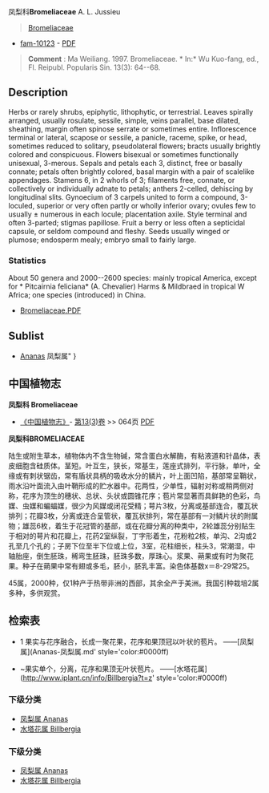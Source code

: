 凤梨科**Bromeliaceae** A. L. Jussieu

> [Bromeliaceae](http://www.iplant.cn/info/Bromeliaceae?t=foc)
* [fam-10123](http://www.iplant.cn/foc/fam/10123) - [PDF](http://www.iplant.cn/foc/pdf/Bromeliaceae.pdf)

> **Comment** : 
> Ma Weiliang. 1997. Bromeliaceae. * In:* Wu Kuo-fang, ed., Fl. Reipubl. Popularis Sin. 13(3): 64--68.

## Description

Herbs or rarely shrubs, epiphytic, lithophytic, or terrestrial. Leaves spirally arranged, usually rosulate, sessile, simple, veins parallel, base dilated, sheathing, margin often spinose serrate or sometimes entire. Inflorescence terminal or lateral, scapose or sessile, a panicle, raceme, spike, or head, sometimes reduced to solitary, pseudolateral flowers; bracts usually brightly colored and conspicuous. Flowers bisexual or sometimes functionally unisexual, 3-merous. Sepals and petals each 3, distinct, free or basally connate; petals often brightly colored, basal margin with a pair of scalelike appendages. Stamens 6, in 2 whorls of 3; filaments free, connate, or collectively or individually adnate to petals; anthers 2-celled, dehiscing by longitudinal slits. Gynoecium of 3 carpels united to form a compound, 3-loculed, superior or very often partly or wholly inferior ovary; ovules few to usually ± numerous in each locule; placentation axile. Style terminal and often 3-parted; stigmas papillose. Fruit a berry or less often a septicidal capsule, or seldom compound and fleshy. Seeds usually winged or plumose; endosperm mealy; embryo small to fairly large.


### Statistics
About 50 genera and 2000--2600 species: mainly tropical America, except for * Pitcairnia feliciana* (A. Chevalier) Harms & Mildbraed in tropical W Africa; one species (introduced) in China.

* [Bromeliaceae.PDF](http://www.iplant.cn/foc/pdf/Bromeliaceae.pdf)
## Sublist
* [Ananas](http://www.iplant.cn/info/Ananas?t=foc) 凤梨属"
}
## 中国植物志


**凤梨科 Bromeliaceae**

* [《中国植物志》](http://www.iplant.cn/frps)- [第13(3)卷](http://www.iplant.cn/frps/vol/13(3)) >> 064页 [PDF](http://www.iplant.cn/frps/pdf/13(3)/064z.pdf)

**凤梨科BROMELIACEAE**

陆生或附生草本，植物体内不含生物碱，常含蛋白水解酶，有粘液道和针晶体，表皮细胞含硅质体。茎短。叶互生，狭长，常基生，莲座式排列，平行脉，单叶，全缘或有刺状锯齿，常有盾状具柄的吸收水分的鳞片，叶上面凹陷，基部常呈鞘状，雨水沿叶面流入由叶鞘形成的贮水器中。花两性，少单性，辐射对称或稍两侧对称，花序为顶生的穗状、总状、头状或圆锥花序；苞片常显著而具鲜艳的色彩，鸟媒、虫媒和蝙蝠媒，很少为风媒或闭花受精；萼片3枚，分离或基部连合，覆瓦状排列；花瓣3枚，分离或连合呈管状，覆瓦状排列，常在基部有一对鳞片状的附属物；雄蕊6枚，着生于花冠管的基部，或在花瓣分离的种类中，2轮雄蕊分别贴生于相对的萼片和花瓣上，花药2室纵裂，丁字形着生，花粉粒2核，单沟、2沟或2孔至几个孔的；子房下位至半下位或上位，3室，花柱细长，柱头3，常潮湿，中轴胎座，倒生胚珠，稀弯生胚珠，胚珠多数，厚珠心。浆果、蒴果或有时为聚花果。种子在蒴果中常有翅或多毛，胚小，胚乳丰富。染色体基数x＝8-29常25。

45属，2000种，仅1种产于热带非洲的西部，其余全产于美洲。我国引种栽培2属多种，多供观赏。

## 检索表

* 1 果实与花序融合，长成一聚花果，花序和果顶冠以叶状的苞片。 ——[凤梨属](Ananas-凤梨属.md'  style='color:#0000ff)

* ~果实单个，分离，花序和果顶无叶状苞片。 ——[水塔花属](http://www.iplant.cn/info/Billbergia?t=z'  style='color:#0000ff)

### 下级分类
* [凤梨属  Ananas](Ananas-凤梨属.md)
* [水塔花属  Billbergia](http://www.iplant.cn/info/Billbergia?t=z)

### 下级分类
* [凤梨属  Ananas](http://iplant.cn/info/sp/Ananas?t=z)
* [水塔花属  Billbergia](http://iplant.cn/info/sp/Billbergia?t=z)
